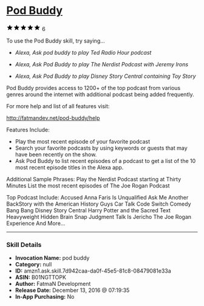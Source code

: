 # [Pod Buddy](http://alexa.amazon.com/#skills/amzn1.ask.skill.7d942caa-da0f-45e5-81c8-08479081e33a)
![5 stars](../../images/ic_star_black_18dp_1x.png)![5 stars](../../images/ic_star_black_18dp_1x.png)![5 stars](../../images/ic_star_black_18dp_1x.png)![5 stars](../../images/ic_star_black_18dp_1x.png)![5 stars](../../images/ic_star_black_18dp_1x.png) 6

To use the Pod Buddy skill, try saying...

* *Alexa, Ask pod buddy to play Ted Radio Hour podcast*

* *Alexa, Ask Pod Buddy to play The Nerdist Podcast with Jeremy Irons*

* *Alexa, Ask Pod Buddy to play Disney Story Central containing Toy Story*

Pod Buddy provides access to 1200+ of the top podcast from various genres around the internet with additional podcast being added frequently. 

For more help and list of all features visit: 

http://fatmandev.net/pod-buddy/help

Features Include: 
- Play the most recent episode of your favorite podcast
- Search your favorite podcasts by using keywords or guests that may have been recently on the show. 
- Ask Pod Buddy to list recent episodes of a podcast to get a list of the 10 most recent episode titles in the Alexa app. 

Additional Sample Phrases:
Play the Nerdist Podcast starting at Thirty Minutes
List the most recent episodes of The Joe Rogan Podcast

Top Podcast Include:
Accused
Anna Faris Is Unqualified
Ask Me Another
BackStory with the American History Guys
Car Talk
Code Switch
Comedy Bang Bang
Disney Story Central
Harry Potter and the Sacred Text
Heavyweight
Hidden Brain
Snap Judgment
Talk Is Jericho
The Joe Rogan Experience
And More...

***

### Skill Details

* **Invocation Name:** pod buddy
* **Category:** null
* **ID:** amzn1.ask.skill.7d942caa-da0f-45e5-81c8-08479081e33a
* **ASIN:** B01NGTTOPK
* **Author:** FatmaN Development
* **Release Date:** December 13, 2016 @ 07:19:35
* **In-App Purchasing:** No
